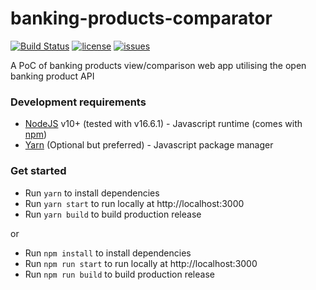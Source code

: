 # banking-products-comparator
[![Build Status](https://travis-ci.com/ConsumerDataStandardsAustralia/banking-products-comparator.svg?branch=master)](https://travis-ci.com/ConsumerDataStandardsAustralia/banking-products-comparator)
[![license](https://img.shields.io/github/license/ConsumerDataStandardsAustralia/banking-products-comparator)](https://github.com/ConsumerDataStandardsAustralia/banking-products-comparator/blob/master/LICENSE)
[![issues](https://img.shields.io/github/issues/ConsumerDataStandardsAustralia/banking-products-comparator)](https://github.com/ConsumerDataStandardsAustralia/banking-products-comparator/issues)

A PoC of banking products view/comparison web app utilising the open banking product API

### Development requirements
* [NodeJS](https://nodejs.org/en/) v10+ (tested with v16.6.1) - Javascript runtime (comes with [npm](https://www.npmjs.com/get-npm))
* [Yarn](https://yarnpkg.com) (Optional but preferred) - Javascript package manager

### Get started

* Run `yarn` to install dependencies
* Run `yarn start` to run locally at http://localhost:3000
* Run `yarn build` to build production release

or
* Run `npm install` to install dependencies
* Run `npm run start` to run locally at http://localhost:3000
* Run `npm run build` to build production release
